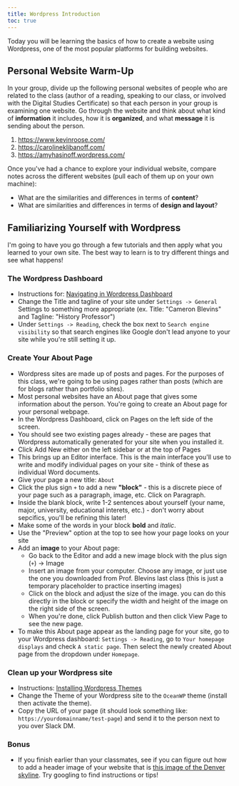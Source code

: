 ```yaml
---
title: Wordpress Introduction
toc: true
---
```


Today you will be learning the basics of how to create a website using Wordpress, one of the most popular platforms for building websites. 

## Personal Website Warm-Up

In your group, divide up the following personal websites of people who are related to the class (author of a reading, speaking to our class, or involved with the Digital Studies Certificate) so that each person in your group is examining one website. Go through the website and think about what kind of **information** it includes, how it is **organized**, and what **message** it is sending about the person.

1. <https://www.kevinroose.com/>
2. <https://carolineklibanoff.com/>
3. <https://amyhasinoff.wordpress.com/>

Once you've had a chance to explore your individual website, compare notes across the different websites (pull each of them up on your own machine):

- What are the similarities and differences in terms of **content**?
- What are similarities and differences in terms of **design and layout**?

## Familiarizing Yourself with Wordpress

I'm going to have you go through a few tutorials and then apply what you learned to your own site. The best way to learn is to try different things and see what happens!

### The Wordpress Dashboard

- Instructions for: [Navigating in Wordpress Dashboard](https://www.hostinger.com/tutorials/wordpress/#Step_2__Navigating_in_WordPress_Dashboard_112)
- Change the Title and tagline of your site under `Settings -> General` Settings to something more appropriate (ex. Title: "Cameron Blevins" and Tagline: "History Professor") 
- Under `Settings -> Reading`, check the box next to `Search engine visibility` so that search engines like Google don't lead anyone to your site while you're still setting it up. 

### Create Your About Page

- Wordpress sites are made up of posts and pages. For the purposes of this class, we're going to be using pages rather than posts (which are for blogs rather than portfolio sites).
- Most personal websites have an About page that gives some information about the person. You're going to create an About page for your personal webpage.
- In the Wordpress Dashboard, click on Pages on the left side of the screen.
- You should see two existing pages already - these are pages that Wordpress automatically generated for your site when you installed it. 
- Click Add New either on the left sidebar or at the top of Pages 
- This brings up an Editor interface. This is the main interface you'll use to write and modify individual pages on your site - think of these as individual Word documents.
- Give your page a new title: `About`
- Click the plus sign `+` to add a new **"block"** - this is a discrete piece of your page such as a paragraph, image, etc. Click on Paragraph.
- Inside the blank block, write 1-2 sentences about yourself (your name, major, university, educational interets, etc.) - don't worry about sepcifics, you'll be refining this later!
- Make some of the words in your block **bold** and *italic*.
- Use the "Preview" option at the top to see how your page looks on your site
- Add an **image** to your About page:
	- Go back to the Editor and add a new image block with the plus sign (`+`) -> Image 
	- Insert an image from your computer. Choose any image, or just use the one you downloaded from Prof. Blevins last class (this is just a temporary placeholder to practice inserting images)
	- Click on the block and adjust the size of the image. you can do this directly in the block or specify the width and height of the image on the right side of the screen.
	- When you're done, click Publish button and then click View Page to see the new page.
- To make this About page appear as the landing page for your site, go to your Wordpress dashboard: `Settings -> Reading`, go to `Your homepage displays` and check `A static page`. Then select the newly created About page from the dropdown under `Homepage`.

### Clean up your Wordpress site

- Instructions: [Installing Wordpress Themes](https://www.hostinger.com/tutorials/wordpress/#Step_5__Installing_WordPress_Themes_199)
-  Change the Theme of your Wordpress site to the `OceanWP` theme (install then activate the theme).
- Copy the URL of your page (it should look something like: `https://yourdomainname/test-page`) and send it to the person next to you over Slack DM.

### Bonus

- If you finish earlier than your classmates, see if you can figure out how to add a header image of your website that is [this image of the Denver skyline](https://cblevins.github.io/sp23-dig-stud/modules/denver-skyline.jpg). Try googling to find instructions or tips!